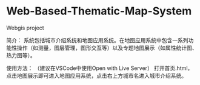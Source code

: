 # Web-Based-Thematic-Map-System
Webgis project

简介：
系统包括城市介绍系统和地图应用系统。在地图应用系统中包含一系列功能性操作（如测量，图层管理，图形交互等）以及专题地图展示（如属性统计图、热力图等）。

使用方法：
（建议在VSCode中使用Open with Live Server）
打开首页.html，点击地图展示即可进入地图应用系统，点击右上方城市名进入城市介绍系统。
